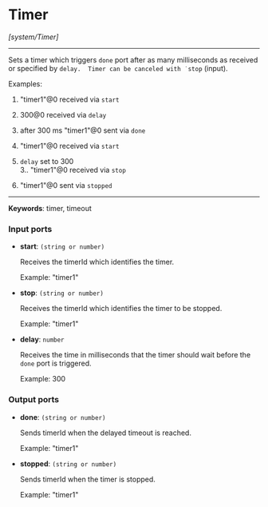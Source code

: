 # Timer

_[system/Timer]_

---

Sets a timer which triggers `done` port after as many milliseconds as received or specified by `delay.  Timer can be canceled with ˙stop` (input).  
  
Examples:  
1. "timer1"@0 received via `start`  
2. 300@0 received via `delay`  
3. after 300 ms "timer1"@0 sent via `done`  
  
1. "timer1"@0 received via `start`  
2. `delay` set to 300  
3.. "timer1"@0 received via `stop`  
4. "timer1"@0 sent via `stopped`  
  

---

__Keywords__: timer, timeout

### Input ports

* __start__: ` (string or number) `

    Receives the timerId which identifies the timer.
    
    Example:
    "timer1"


* __stop__: ` (string or number) `

    Receives the timerId which identifies the timer to be stopped.
    
    
    Example:
    "timer1"


* __delay__: ` number `

    Receives the time in milliseconds that the timer should wait before the `done` port is triggered.
    
    Example: 
    300

### Output ports

* __done__: ` (string or number) `

    Sends timerId when the delayed timeout is reached.
    
    Example:
    "timer1" 


* __stopped__: ` (string or number) `

    Sends timerId when the timer is stopped.
    
    Example:
    "timer1" 

